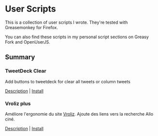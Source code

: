 # User Scripts

This is a collection of user scripts I wrote. They're tested with Greasemonkey for Firefox.

You can also find these scripts in my personal script sections on Greasy Fork and OpenUserJS.

## Summary

### TweetDeck Clear

Add buttons to tweetdeck for clear all tweets or column tweets

[Description](https://github.com/b1nj/userscripts/blob/master/TweetDeck_Clear.md) | [Install](https://raw.githubusercontent.com/b1nj/userscripts/master/TweetDeck_Clear.user.js)

### Vroliz plus

Améliore l'ergonomie du site [Vroliz](http://www.vroliz.com). Ajoute des liens vers la recherche Allo ciné.

[Description](https://github.com/b1nj/userscripts/blob/master/Vroliz_Plus.md) | [Install](https://raw.githubusercontent.com/b1nj/userscripts/master/Vroliz_Plus.user.js)